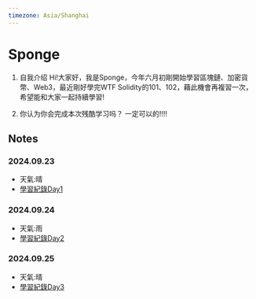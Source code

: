 ```yaml
---
timezone: Asia/Shanghai
---
```



# Sponge

1. 自我介绍
  Hi!大家好，我是Sponge，今年六月初剛開始學習區塊鏈、加密貨幣、Web3，最近剛好學完WTF Solidity的101、102，藉此機會再複習一次，希望能和大家一起持續學習!

2. 你认为你会完成本次残酷学习吗？
  一定可以的!!!!
   
## Notes

<!-- Content_START -->

### 2024.09.23

- 天氣:晴
- [學習紀錄Day1](https://github.com/SpC242/Solidity-CoLearning/blob/main/Day1.md) 

### 2024.09.24

- 天氣:雨
- [學習紀錄Day2](https://github.com/SpC242/Solidity-CoLearning/blob/main/Day2.md)

### 2024.09.25

- 天氣:晴
- [學習紀錄Day3](https://github.com/SpC242/Solidity-CoLearning/blob/main/Day3.md)

<!-- Content_END -->
